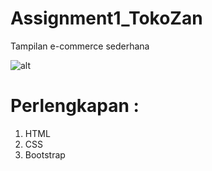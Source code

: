 # Assignment1_TokoZan
Tampilan e-commerce sederhana

![alt]()

# Perlengkapan :
1. HTML
2. CSS
3. Bootstrap

